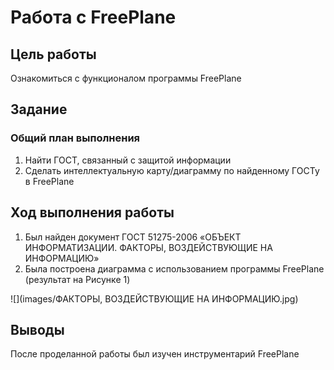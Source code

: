 # Работа с FreePlane

## Цель работы
Ознакомиться с функционалом программы FreePlane

## Задание

### Общий план выполнения

1. Найти ГОСТ, связанный с защитой информации
2. Сделать интеллектуальную карту/диаграмму по найденному ГОСТу в FreePlane

## Ход выполнения работы

1. Был найден документ ГОСТ 51275-2006 «ОБЪЕКТ ИНФОРМАТИЗАЦИИ. ФАКТОРЫ, ВОЗДЕЙСТВУЮЩИЕ НА ИНФОРМАЦИЮ»
2. Была построена диаграмма с использованием программы FreePlane (результат на Рисунке 1)

![](images/ФАКTОРЫ, ВОЗДЕЙCTВУЮЩИЕ НА ИНФОРМАЦИЮ.jpg)

## Выводы

После проделанной работы был изучен инструментарий FreePlane
